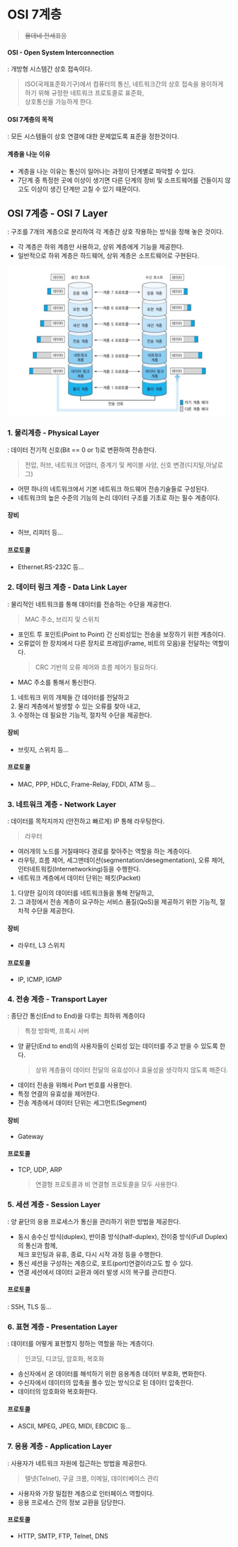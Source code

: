 # OSI 7계층
> ~~물데네 전세표응~~
#### OSI - Open System Interconnection
: 개방형 시스템간 상호 접속이다.  
> ISO(국제표준화기구)에서 컴퓨터의 통신, 네트워크간의 상호 접속을 용이하게 하기 위해 규정한 네트워크 프로토콜로 표준화,  
> 상호통신을 가능하게 한다.

#### OSI 7계층의 목적
: 모든 시스템들이 상호 연결에 대한 문제없도록 표준을 정한것이다.

#### 계층을 나눈 이유
- 계층을 나눈 이유는 통신이 일어나는 과정이 단계별로 파악할 수 있다.
- 7단계 중 특정한 곳에 이상이 생기면 다른 단계의 장비 및 소프트웨어를 건들이지 않고도 이상이 생긴 단계만 고칠 수 있기 때문이다.

## OSI 7계층 - OSI 7 Layer
: 구조를 7개의 계층으로 분리하여 각 계층간 상호 작용하는 방식을 정해 놓은 것이다.
- 각 계층은 하위 계층만 사용하고, 상위 계층에게 기능을 제공한다.
- 일반적으로 하위 계층은 하드웨어, 상위 계층은 소프트웨어로 구현된다.

<img src="img/OSI_7_계층.jpg">

### 1. 물리계층 - Physical Layer
: 데이터 전기적 신호(Bit == 0 or 1)로 변환하여 전송한다.
> 전압, 허브, 네트워크 어댑터, 중계기 및 케이블 사양, 신호 변경(디지털,아날로그)
- 어떤 하나의 네트워크에서 기본 네트워크 하드웨어 전송기술들로 구성된다.
- 네트워크의 높은 수준의 기능의 논리 데이터 구조를 기초로 하는 필수 계층이다.
#### 장비 
- 허브, 리피터 등...
#### 프로토콜
- Ethernet.RS-232C 등...

### 2. 데이터 링크 계층 - Data Link Layer
: 물리적인 네트워크를 통해 데이터를 전송하는 수단을 제공한다.
> MAC 주소, 브리지 및 스위치
- 포인트 투 포인트(Point to Point) 간 신뢰성있는 전송을 보장하기 위한 계층이다.
- 오류없이 한 장치에서 다른 장치로 프레임(Frame, 비트의 모음)을 전달하는 역할이다.
  > CRC 기반의 오류 제어와 흐름 제어가 필요하다.
- MAC 주소를 통해서 통신한다.
1. 네트워크 위의 개체들 간 데이터를 전달하고
2. 물리 계층에서 발생할 수 있는 오류를 찾아 내고,
3. 수정하는 데 필요한 기능적, 절차적 수단을 제공한다.

#### 장비
- 브릿지, 스위치 등...
#### 프로토콜
- MAC, PPP, HDLC, Frame-Relay, FDDI, ATM 등...

### 3. 네트워크 계층 - Network Layer
: 데이터를 목적지까지 (안전하고 빠르게) IP 통해 라우팅한다.
> 라우터
- 여러개의 노드를 거칠때마다 경로를 찾아주는 역할을 하는 계층이다.
- 라우팅, 흐름 제어, 세그맨테이션(segmentation/desegmentation), 오류 제어, 인터네트워킹(Internetworking)등을 수행한다.
- 네트워크 계층에서 데이터 단위는 패킷(Packet)

1. 다양한 길이의 데이터를 네트워크들을 통해 전달하고,
2. 그 과정에서 전송 계층이 요구하는 서비스 품질(QoS)을 제공하기 위한 기능적, 절차적 수단을 제공한다.

#### 장비
- 라우터, L3 스위치
#### 프로토콜
- IP, ICMP, IGMP

### 4. 전송 계층 - Transport Layer
: 종단간 통신(End to End)을 다루는 최하위 계층이다
> 특정 방화벽, 프록시 서버
- 양 끝단(End to end)의 사용자들이 신뢰성 있는 데이터를 주고 받을 수 있도록 한다.
   > 상위 계층들이 데이터 전달의 유효성이나 효율성을 생각하지 않도록 해준다.
- 데이터 전송을 위해서 Port 번호를 사용한다.
- 특정 연결의 유효성을 제어한다.
- 전송 계층에서 데이터 단위는 세그먼트(Segment)
#### 장비
- Gateway
#### 프로토콜
- TCP, UDP, ARP
   > 연결형 프로토콜과 비 연결형 프로토콜을 모두 사용한다.

### 5. 세션 계층 - Session Layer
: 양 끝단의 응용 프로세스가 통신을 관리하기 위한 방법을 제공한다.
- 동시 송수신 방식(duplex), 반이중 방식(half-duplex), 전이중 방식(Full Duplex)의 통신과 함께,  
  체크 포인팅과 유휴, 종료, 다시 시작 과정 등을 수행한다.
- 통신 세션을 구성하는 계층으로, 포트(port)연결이라고도 할 수 있다.
- 연결 세션에서 데이터 교환과 에러 발생 시의 복구를 관리한다.

#### 프로토콜
: SSH, TLS 등...

### 6. 표현 계층 - Presentation Layer
: 데이터를 어떻게 표현할지 정하는 역할을 하는 계층이다.
> 인코딩, 디코딩, 암호화, 복호화
- 송신자에서 온 데이터를 해석하기 위한 응용계층 데이터 부호화, 변화한다.
- 수신자에서 데이터의 압축을 풀수 있는 방식으로 된 데이터 압축한다.
- 데이터의 암호화와 복호화한다.
#### 프로토콜
- ASCII, MPEG, JPEG, MIDI, EBCDIC 등...

### 7. 응용 계층 - Application Layer
: 사용자가 네트워크 자원에 접근하는 방법을 제공한다.
> 텔넷(Telnet), 구글 크롬, 이메일, 데이터베이스 관리
- 사용자와 가장 밀접한 계층으로 인터페이스 역할이다.
- 응용 프로세스 간의 정보 교환을 담당한다.

#### 프로토콜
- HTTP, SMTP, FTP, Telnet, DNS